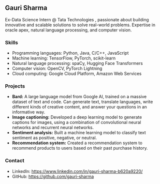 ## Gauri Sharma

Ex-Data Science Intern @ Tata Technologies , passionate about building innovative and scalable solutions to solve real-world problems. Expertise in oracle apex, natural language processing, and computer vision.

### Skills

* Programming languages: Python, Java, C/C++, JavaScript
* Machine learning: TensorFlow, PyTorch, scikit-learn
* Natural language processing: spaCy, Hugging Face Transformers
* Computer vision: OpenCV, PyTorch Lightning
* Cloud computing: Google Cloud Platform, Amazon Web Services

### Projects

* **Bard:** A large language model from Google AI, trained on a massive dataset of text and code. Can generate text, translate languages, write different kinds of creative content, and answer your questions in an informative way.
* **Image captioning:** Developed a deep learning model to generate captions for images, using a combination of convolutional neural networks and recurrent neural networks.
* **Sentiment analysis:** Built a machine learning model to classify text sentiment as positive, negative, or neutral.
* **Recommendation system:** Created a recommendation system to recommend products to users based on their past purchase history.



### Contact

* LinkedIn: https://www.linkedin.com/in/gauri-sharma-b620a9220/
* GitHub: https://github.com/gauri-sharma
